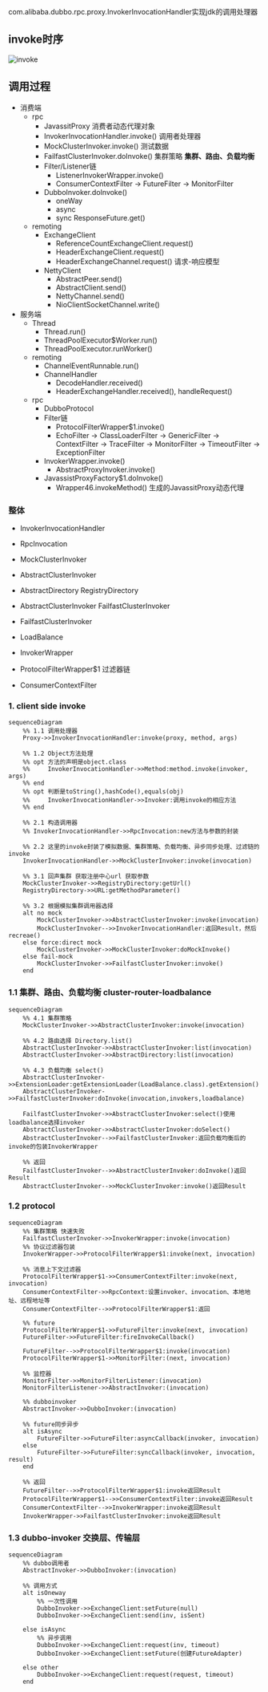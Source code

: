 com.alibaba.dubbo.rpc.proxy.InvokerInvocationHandler实现jdk的调用处理器

## invoke时序
![invoke](../../img/dubbo-consumer-invoke-provider.png)

## 调用过程
* 消费端
  * rpc
    - JavassitProxy 消费者动态代理对象 
    - InvokerInvocationHandler.invoke() 调用者处理器
    - MockClusterInvoker.invoke()  测试数据
    - FailfastClusterInvoker.doInvoke() 集群策略 **集群、路由、负载均衡**
    - Filter/Listener链 
      - ListenerInvokerWrapper.invoke()
      - ConsumerContextFilter -> FutureFilter -> MonitorFilter
    - DubboInvoker.doInvoke()
      - oneWay
      - async
      - sync ResponseFuture.get()
  * remoting
    - ExchangeClient
      - ReferenceCountExchangeClient.request() 
      - HeaderExchangeClient.request() 
      - HeaderExchangeChannel.request() 请求-响应模型
    - NettyClient
      - AbstractPeer.send()
      - AbstractClient.send()
      - NettyChannel.send()
      - NioClientSocketChannel.write()
* 服务端
  * Thread
    - Thread.run()
    - ThreadPoolExecutor$Worker.run()
    - ThreadPoolExecutor.runWorker()
  * remoting
    - ChannelEventRunnable.run()
    - ChannelHandler 
      - DecodeHandler.received()
      - HeaderExchangeHandler.received(), handleRequest()
  * rpc
    - DubboProtocol
    - Filter链 
      - ProtocolFilterWrapper$1.invoke()
      - EchoFilter -> ClassLoaderFilter -> GenericFilter -> ContextFilter -> TraceFilter -> MonitorFilter -> TimeoutFilter -> ExceptionFilter
    - InvokerWrapper.invoke()
      - AbstractProxyInvoker.invoke()
    - JavassistProxyFactory$1.doInvoke() 
      - Wrapper46.invokeMethod() 生成的JavassitProxy动态代理

### 整体
* InvokerInvocationHandler
* RpcInvocation
* MockClusterInvoker
* AbstractClusterInvoker
* AbstractDirectory RegistryDirectory
* AbstractClusterInvoker FailfastClusterInvoker
* FailfastClusterInvoker
* LoadBalance

* InvokerWrapper
* ProtocolFilterWrapper$1 过滤器链
* ConsumerContextFilter


### 1. client side invoke
```mermaid
sequenceDiagram
    %% 1.1 调用处理器
    Proxy->>InvokerInvocationHandler:invoke(proxy, method, args)
    
    %% 1.2 Object方法处理
    %% opt 方法的声明是object.class
    %%     InvokerInvocationHandler->>Method:method.invoke(invoker, args)
    %% end
    %% opt 判断是toString(),hashCode(),equals(obj)
    %%     InvokerInvocationHandler->>Invoker:调用invoke的相应方法
    %% end
    
    %% 2.1 构造调用器
    %% InvokerInvocationHandler->>RpcInvocation:new方法与参数的封装
    
    %% 2.2 这里的invoke封装了模拟数据、集群策略、负载均衡、异步同步处理、过滤链的invoke
    InvokerInvocationHandler->>MockClusterInvoker:invoke(invocation)
    
    %% 3.1 回声集群 获取注册中心url 获取参数
    MockClusterInvoker->>RegistryDirectory:getUrl()
    RegistryDirectory->>URL:getMethodParameter()
    
    %% 3.2 根据模拟集群调用器选择
    alt no mock
        MockClusterInvoker->>AbstractClusterInvoker:invoke(invocation)
        MockClusterInvoker-->>InvokerInvocationHandler:返回Result，然后recreae()
    else force:direct mock
        MockClusterInvoker->>MockClusterInvoker:doMockInvoke()
    else fail-mock
        MockClusterInvoker->>FailfastClusterInvoker:invoke()
    end 
```

### 1.1 集群、路由、负载均衡 cluster-router-loadbalance
```mermaid
sequenceDiagram
    %% 4.1 集群策略
    MockClusterInvoker->>AbstractClusterInvoker:invoke(invocation)
    
    %% 4.2 路由选择 Directory.list()
    AbstractClusterInvoker->>AbstractClusterInvoker:list(invocation)
    AbstractClusterInvoker->>AbstractDirectory:list(invocation)
    
    %% 4.3 负载均衡 select()
    AbstractClusterInvoker->>ExtensionLoader:getExtensionLoader(LoadBalance.class).getExtension()
    AbstractClusterInvoker->>FailfastClusterInvoker:doInvoke(invocation,invokers,loadbalance)
    
    FailfastClusterInvoker->>AbstractClusterInvoker:select()使用loadbalance选择invoker
    AbstractClusterInvoker->>AbstractClusterInvoker:doSelect()
    AbstractClusterInvoker-->>FailfastClusterInvoker:返回负载均衡后的invoke的包装InvokerWrapper
    
    %% 返回
    FailfastClusterInvoker-->>AbstractClusterInvoker:doInvoke()返回Result
    AbstractClusterInvoker-->>MockClusterInvoker:invoke()返回Result
```

### 1.2 protocol

```mermaid
sequenceDiagram
    %% 集群策略 快速失败
    FailfastClusterInvoker->>InvokerWrapper:invoke(invocation)
    %% 协议过滤器包装
    InvokerWrapper->>ProtocolFilterWrapper$1:invoke(next, invocation)
    
    %% 消息上下文过滤器
    ProtocolFilterWrapper$1->>ConsumerContextFilter:invoke(next, invocation)
    ConsumerContextFilter->>RpcContext:设置invoker、invocation、本地地址、远程地址等
    ConsumerContextFilter-->>ProtocolFilterWrapper$1:返回
    
    %% future
    ProtocolFilterWrapper$1->>FutureFilter:invoke(next, invocation)
    FutureFilter->>FutureFilter:fireInvokeCallback()

    FutureFilter-->>ProtocolFilterWrapper$1:invoke(invocation)
    ProtocolFilterWrapper$1->>MonitorFilter:(next, invocation)
    
    %% 监控器
    MonitorFilter->>MonitorFilterListener:(invocation)
    MonitorFilterListener->>AbstractInvoker:(invocation)

    %% dubboinvoker
    AbstractInvoker->>DubboInvoker:(invocation)
    
    %% future同步异步
    alt isAsync
        FutureFilter->>FutureFilter:asyncCallback(invoker, invocation)
    else
        FutureFilter->>FutureFilter:syncCallback(invoker, invocation, result)
    end

    %% 返回
    FutureFilter-->>ProtocolFilterWrapper$1:invoke返回Result
    ProtocolFilterWrapper$1-->>ConsumerContextFilter:invoke返回Result
    ConsumerContextFilter-->>InvokerWrapper:invoke返回Result
    InvokerWrapper->>FailfastClusterInvoker:invoke返回Result
```

### 1.3 dubbo-invoker 交换层、传输层

```mermaid
sequenceDiagram
    %% dubbo调用者
    AbstractInvoker->>DubboInvoker:(invocation)
    
    %% 调用方式
    alt isOneway
        %% 一次性调用
        DubboInvoker->>ExchangeClient:setFuture(null)
        DubboInvoker->>ExchangeClient:send(inv, isSent)
        
    else isAsync
        %% 异步调用
        DubboInvoker->>ExchangeClient:request(inv, timeout)
        DubboInvoker->>ExchangeClient:setFuture(创建FutureAdapter)
        
    else other
        DubboInvoker->>ExchangeClient:request(request, timeout)
    end
```